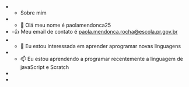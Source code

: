 + - Sobre mim
+ - 👀 Olá meu nome é paolamendonca25
+ -:+1: Meu email de contato é paola.mendonca.rocha@escola.pr.gov.br
+ - 💞️ Eu estou interessada em aprender aprogramar novas linguagens
+ - 📫 Eu estou aprendendo a programar recentemente a linguagem de javaScript e Scratch
+
+
<!---
paolamendonca25/paolamendonca25 is a ✨ special ✨ repository because its `README.md` (this file) appears on your GitHub profile.
You can click the Preview link to take a look at your changes.
--->
